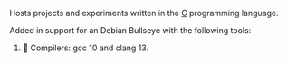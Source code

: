 Hosts projects and experiments written in the [C](https://en.wikipedia.org/wiki/C_(programming_language)) programming language.

Added in support for an Debian Bullseye with the following tools:

1. :hammer: Compilers: gcc 10 and clang 13.

